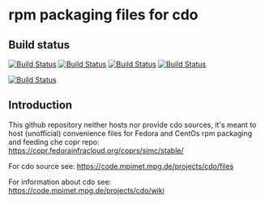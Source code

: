 # rpm packaging files for cdo


## Build status

[![Build Status](https://badges.herokuapp.com/travis/ARPA-SIMC/cdo?branch=master&env=DOCKER_IMAGE=centos:7&label=centos7)](https://travis-ci.org/ARPA-SIMC/cdo)
[![Build Status](https://badges.herokuapp.com/travis/ARPA-SIMC/cdo?branch=master&env=DOCKER_IMAGE=fedora:29&label=fedora29)](https://travis-ci.org/ARPA-SIMC/cdo)
[![Build Status](https://badges.herokuapp.com/travis/ARPA-SIMC/cdo?branch=master&env=DOCKER_IMAGE=fedora:30&label=fedora30)](https://travis-ci.org/ARPA-SIMC/cdo)
[![Build Status](https://badges.herokuapp.com/travis/ARPA-SIMC/cdo?branch=master&env=DOCKER_IMAGE=fedora:rawhide&label=fedorarawhide)](https://travis-ci.org/ARPA-SIMC/cdo)

[![Build Status](https://copr.fedorainfracloud.org/coprs/simc/stable/package/cdo/status_image/last_build.png)](https://copr.fedorainfracloud.org/coprs/simc/stable/package/cdo/)

## Introduction


This github repository neither hosts nor provide cdo sources, it's meant to
host (unofficial) convenience files for Fedora and CentOs rpm packaging and
feeding che copr repo: https://copr.fedorainfracloud.org/coprs/simc/stable/

For cdo source see: https://code.mpimet.mpg.de/projects/cdo/files

For information about cdo see: https://code.mpimet.mpg.de/projects/cdo/wiki
